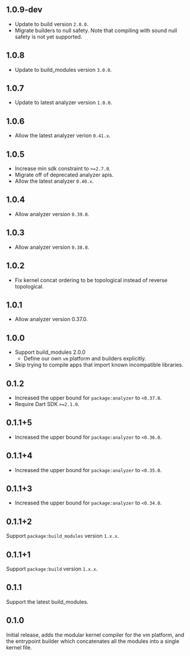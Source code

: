 ## 1.0.9-dev

- Update to build version `2.0.0`.
- Migrate builders to null safety. Note that compiling with sound null safety
  is not yet supported.

## 1.0.8

- Update to build_modules version `3.0.0`.

## 1.0.7

- Update to latest analyzer version `1.0.0`.

## 1.0.6

- Allow the latest analyzer verion `0.41.x`.

## 1.0.5

- Increase min sdk constraint to `>=2.7.0`.
- Migrate off of deprecated analyzer apis.
- Allow the latest analyzer `0.40.x`.

## 1.0.4

- Allow analyzer version `0.39.0`.

## 1.0.3

- Allow analyzer version `0.38.0`.

## 1.0.2

- Fix kernel concat ordering to be topological instead of reverse
  topological.

## 1.0.1

- Allow analyzer version 0.37.0.

## 1.0.0

- Support build_modules 2.0.0
  - Define our own `vm` platform and builders explicitly.
- Skip trying to compile apps that import known incompatible libraries.

## 0.1.2

- Increased the upper bound for `package:analyzer` to `<0.37.0`.
- Require Dart SDK `>=2.1.0`.

## 0.1.1+5

- Increased the upper bound for `package:analyzer` to `<0.36.0`.

## 0.1.1+4

- Increased the upper bound for `package:analyzer` to `<0.35.0`.

## 0.1.1+3

- Increased the upper bound for `package:analyzer` to `<0.34.0`.

## 0.1.1+2

Support `package:build_modules` version `1.x.x`.

## 0.1.1+1

Support `package:build` version `1.x.x`.

## 0.1.1

Support the latest build_modules.

## 0.1.0

Initial release, adds the modular kernel compiler for the vm platform, and the
entrypoint builder which concatenates all the modules into a single kernel file.
